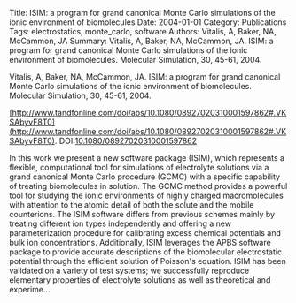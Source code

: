 Title: ISIM: a program for grand canonical Monte Carlo simulations of the ionic environment of biomolecules
Date: 2004-01-01
Category: Publications
Tags: electrostatics, monte_carlo, software
Authors: Vitalis, A, Baker, NA, McCammon, JA
Summary: Vitalis, A, Baker, NA, McCammon, JA. ISIM: a program for grand canonical Monte Carlo simulations of the ionic environment of biomolecules. Molecular Simulation, 30, 45-61, 2004. 

Vitalis, A, Baker, NA, McCammon, JA. ISIM: a program for grand canonical Monte Carlo simulations of the ionic environment of biomolecules. Molecular Simulation, 30, 45-61, 2004. 

[http://www.tandfonline.com/doi/abs/10.1080/08927020310001597862#.VKSAbyvF8T0](http://www.tandfonline.com/doi/abs/10.1080/08927020310001597862#.VKSAbyvF8T0). DOI:[10.1080/08927020310001597862](http://dx.doi.org/10.1080/08927020310001597862)

In this work we present a new software package (ISIM), which represents a flexible, computational tool for simulations of electrolyte solutions via a grand canonical Monte Carlo procedure (GCMC) with a specific capability of treating biomolecules in solution. The GCMC method provides a powerful tool for studying the ionic environments of highly charged macromolecules with attention to the atomic detail of both the solute and the mobile counterions. The ISIM software differs from previous schemes mainly by treating different ion types independently and offering a new parameterization procedure for calibrating excess chemical potentials and bulk ion concentrations. Additionally, ISIM leverages the APBS software package to provide accurate descriptions of the biomolecular electrostatic potential through the efficient solution of Poisson's equation. ISIM has been validated on a variety of test systems; we successfully reproduce elementary properties of electrolyte solutions as well as theoretical and experime...
